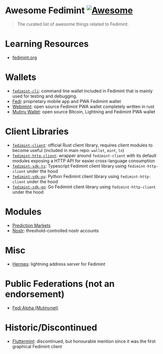 # Awesome Fedimint [![Awesome](https://awesome.re/badge-flat.svg)](https://github.com/sindresorhus/awesome)

> The curated list of awesome things related to Fedimint.

# Learning Resources
* [fedimint.org](https://fedimint.org)

# Wallets
* [`fedimint-cli`](https://github.com/fedimint/fedimint/): command line wallet included in Fedimint that is mainly used for testing and debugging.
* [Fedi](https://www.fedi.xyz/): proprietary mobile app and PWA Fedimint wallet
* [Webimint](https://github.com/elsirion/webimint-rs/): open source Fedimint PWA wallet completely written in rust
* [Mutiny Wallet](https://mutinywallet.com/): open source Bitcoin, Lightning and Fedimint PWA wallet

# Client Libraries
* [`fedimint-client`](https://github.com/fedimint/fedimint): official Rust client library, requires client modules to become useful (included in main repo: `wallet`, `mint`, `ln`)
* [`fedimint-http-client`](https://github.com/Kodylow/fedimint-http-client): wrapper around `fedimint-client` with its default modules exposing a HTTP API for easier cross-language consumption
* [`fedimint-sdk-ts`](https://github.com/Kodylow/fedimint-sdk-ts): Typescript Fedimint client library using `fedimint-http-client` under the hood
* [`fedimint-sdk-py`](https://github.com/Kodylow/fedimint-sdk-ts): Python Fedimint client library using `fedimint-http-client` under the hood
* [`fedimint-sdk-go`](https://github.com/Kodylow/fedimint-sdk-ts): Go Fedimint client library using `fedimint-http-client` under the hood

# Modules
* [Prediction Markets](https://github.com/toyota-corolla0/fedimint-prediction-markets)
* [Nostr](https://github.com/fedimint/fedimint/pull/3583): threshold-controlled nostr accounts

# Misc
* [Hermes](https://github.com/Kodylow/hermes): lightning address server for Fedimint

#  Public Federations (not an endorsement)
* [Fedi Alpha (Mutinynet)](https://alpha.fedi.xyz/)

# Historic/Discontinued
* [Fluttermint](https://github.com/futurepaul/fluttermint): discontinued, but honourable mention since it was the first graphical Fedimint client

